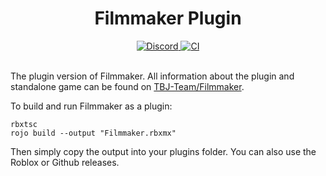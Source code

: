 <div align="center">
	<h1>Filmmaker Plugin</h1>
	<a href="https://discord.gg/zjjWcyh">
		<img alt="Discord" src="https://img.shields.io/discord/745446273854734407">
	</a>
	<a href="https://github.com/TBJ-Team/filmmaker-plugin/actions">
		<img alt="CI" src="https://github.com/TBJ-Team/filmmaker-plugin/workflows/CI/badge.svg">
	</a>
</div>
<br>

The plugin version of Filmmaker. All information about the plugin and standalone game can be found on [TBJ-Team/Filmmaker](https://github.com/TBJ-Team/filmmaker). 

To build and run Filmmaker as a plugin: 
```
rbxtsc
rojo build --output "Filmmaker.rbxmx"
```
Then simply copy the output into your plugins folder. You can also use the Roblox or Github releases.